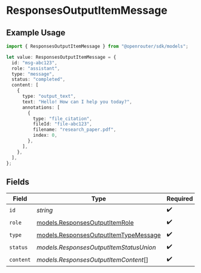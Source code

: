 # ResponsesOutputItemMessage

## Example Usage

```typescript
import { ResponsesOutputItemMessage } from "@openrouter/sdk/models";

let value: ResponsesOutputItemMessage = {
  id: "msg-abc123",
  role: "assistant",
  type: "message",
  status: "completed",
  content: [
    {
      type: "output_text",
      text: "Hello! How can I help you today?",
      annotations: [
        {
          type: "file_citation",
          fileId: "file-abc123",
          filename: "research_paper.pdf",
          index: 0,
        },
      ],
    },
  ],
};
```

## Fields

| Field                                                                                | Type                                                                                 | Required                                                                             | Description                                                                          |
| ------------------------------------------------------------------------------------ | ------------------------------------------------------------------------------------ | ------------------------------------------------------------------------------------ | ------------------------------------------------------------------------------------ |
| `id`                                                                                 | *string*                                                                             | :heavy_check_mark:                                                                   | N/A                                                                                  |
| `role`                                                                               | [models.ResponsesOutputItemRole](../models/responsesoutputitemrole.md)               | :heavy_check_mark:                                                                   | N/A                                                                                  |
| `type`                                                                               | [models.ResponsesOutputItemTypeMessage](../models/responsesoutputitemtypemessage.md) | :heavy_check_mark:                                                                   | N/A                                                                                  |
| `status`                                                                             | *models.ResponsesOutputItemStatusUnion*                                              | :heavy_check_mark:                                                                   | N/A                                                                                  |
| `content`                                                                            | *models.ResponsesOutputItemContent*[]                                                | :heavy_check_mark:                                                                   | N/A                                                                                  |